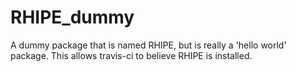 # RHIPE_dummy
A dummy package that is named RHIPE, but is really a 'hello world' package.  This allows travis-ci to believe RHIPE is installed.
